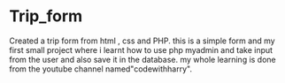 # Trip_form
 Created a trip form from html , css and PHP.
 this is a simple form and my first small project where i learnt how to use php myadmin and take input from the user and also save it in the database.
 my whole learning is done from the youtube channel named"codewithharry".
 
